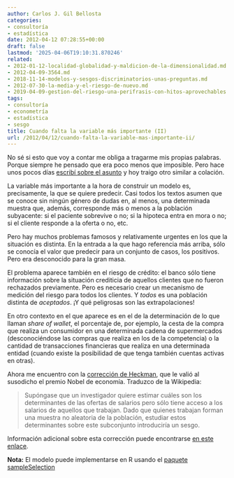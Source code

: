 ```yaml
---
author: Carlos J. Gil Bellosta
categories:
- consultoría
- estadística
date: 2012-04-12 07:28:55+00:00
draft: false
lastmod: '2025-04-06T19:10:31.870246'
related:
- 2012-01-12-localidad-globalidad-y-maldicion-de-la-dimensionalidad.md
- 2012-04-09-3564.md
- 2018-11-14-modelos-y-sesgos-discriminatorios-unas-preguntas.md
- 2012-07-30-la-media-y-el-riesgo-de-nuevo.md
- 2019-04-09-gestion-del-riesgo-una-perifrasis-con-hitos-aprovechables.md
tags:
- consultoría
- econometría
- estadística
- sesgo
title: Cuando falta la variable más importante (II)
url: /2012/04/12/cuando-falta-la-variable-mas-importante-ii/
---
```


No sé si esto que voy a contar me obliga a tragarme mis propias palabras. Porque siempre he pensado que era poco menos que imposible. Pero hace unos pocos días [escribí sobre el asunto](https://datanalytics.com/2012/04/09/3564/) y hoy traigo otro similar a colación.

La variable más importante a la hora de construir un modelo es, precisamente, la que se quiere predecir. Casi todos los textos asumen que se conoce sin ningún género de dudas en, al menos, una determinada muestra que, además, corresponde más o menos a la población subyacente: si el paciente sobrevive o no; si la hipoteca entra en mora o no; si el cliente responde a la oferta o no, etc.

Pero hay muchos problemas famosos y relativamente urgentes en los que la situación es distinta. En la entrada a la que hago referencia más arriba, sólo se conocía el valor que predecir para un conjunto de casos, los positivos. Pero era desconocido para la gran masa.

El problema aparece también en el riesgo de crédito: el banco sólo tiene información sobre la situación crediticia de aquellos clientes que no fueron rechazados previamente. Pero es necesario crear un mecanismo de medición del riesgo para todos los clientes. Y _todos_ es una población distinta de _aceptados_. ¡Y qué peligrosas son las extrapolaciones!

En otro contexto en el que aparece es en el de la determinación de lo que llaman _share of wallet_, el porcentaje de, por ejemplo, la cesta de la compra que realiza un consumidor en una determinada cadena de supermercados (desconociéndose las compras que realiza en los de la competencia) o la cantidad de transacciones financieras que realiza en una determinada entidad (cuando existe la posibilidad de que tenga también cuentas activas en otras).

Ahora me encuentro con la [corrección de Heckman](http://en.wikipedia.org/wiki/Heckman_correction), que le valió al susodicho el premio Nobel de economía. Traduzco de la Wikipedia:

>Supóngase que un investigador quiere estimar cuáles son los determinantes de las ofertas de salarios pero sólo tiene acceso a los salarios de aquellos que trabajan. Dado que quienes trabajan forman una muestra no aleatoria de la población, estudiar estos determinantes sobre este subconjunto introduciría un sesgo.

Información adicional sobre esta corrección puede encontrarse [en este enlace](http://www.eco.uc3m.es/~ricmora/miccua/materials/S16T33_Spanish.pdf ).

**Nota:** El modelo puede implementarse en R usando el [paquete sampleSelection](http://bibs.snu.ac.kr/R/web/packages/sampleSelection/vignettes/selection.pdf)